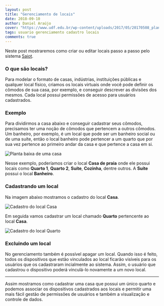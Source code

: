 ```yaml
---
layout: post
title: "Gerenciamento de locais"
date: 2018-09-10
author: Daniel Araújo
cover: "https://www.udf.edu.br/wp-content/uploads/2017/05/20170508_planta-baixa_arquitetura.jpg"
tags: usuario gerenciamento cadastro locais
comments: true
---
```


Neste post mostraremos como criar ou editar locais passo a passo pelo sistema [Saiot](https://saiot.ect.ufrn.br).

### O que são locais?

Para modelar o formato de casas, indústrias, instituições públicas e qualquer local físico, criamos os locais virtuais onde você pode definir os cômodos de sua casa, por exemplo, e conseguir descrever as divisões dos mesmos. Cada local possui permissões de acesso para usuários cadastrados.

<!-- Colocar o link do post sobre permissões -->

### Exemplo

Para dividirmos a casa abaixo e conseguir cadastrar seus cômodos, precisamos ter uma noção de cômodos que pertencem a outros cômodos. Um banheiro, por exemplo, é um local que pode ser um banheiro social ou de uma suíte, então o local banheiro pode pertencer a um quarto que por sua vez pertence ao primeiro andar da casa e que pertence a casa em si.

![Planta baixa de uma casa]({{site.baseurl}}/assets/post/gerenciamento-locais/local-planta-baixa.jpg)

Nesse exemplo, poderíamos criar o local **Casa de praia** onde ele possui locais como **Quarto 1**, **Quarto 2**, **Suíte**, **Cozinha**, dentre outros. A **Suíte** possui o local **Banheiro**.

### Cadastrando um local

Na imagem abaixo mostramos o cadastro do local **Casa**.

![Cadastro do local Casa]({{site.baseurl}}/assets/post/gerenciamento-locais/cadastro-locais-1.png)

Em seguida vamos cadastrar um local chamado **Quarto** pertencente ao local **Casa**.

![Cadastro do local Quarto]({{site.baseurl}}/assets/post/gerenciamento-locais/cadastro-locais-2.png)

### Excluindo um local

No gerenciamento também é possível apagar um local. Quando isso é feito, todos os dispositivos que estão vinculados ao local ficarão visíveis para os usuários que os cadastraram incialmente ao sistema. Assim, o usuário que cadastrou o dispositivo poderá vinculá-lo novamente a um novo local.

<hr>

Assim mostramos como cadastrar uma casa que possui um único quarto e podemos associar os dispositivos cadastrados aos locais e permitir uma mais fácil gestão de permissões de usuários e também a visualização e controle de dados.
